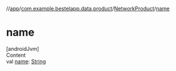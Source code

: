 //[app](../../index.md)/[com.example.bestelapp.data.product](../index.md)/[NetworkProduct](index.md)/[name](name.md)



# name  
[androidJvm]  
Content  
val [name](name.md): [String](https://kotlinlang.org/api/latest/jvm/stdlib/kotlin/-string/index.html)  



